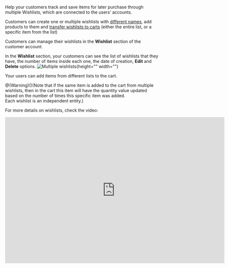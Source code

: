 Help your customers track and save items for later purchase through multiple Wishlists, which are connected to the users' accounts.

Customers can create one or multiple wishlists with [different names](https://documentation.spryker.com/v4/docs/named-wishlists), add products to them and [transfer wishlists to carts](https://documentation.spryker.com/v4/docs/convert-wishlist-cart) (either the entire list, or a specific item from the list)

Customers can manage their wishlists in the **Wishlist** section of the customer account.

In the **Wishlist** section, your customers can see the list of wishlists that they have, the number of items inside each one, the date of creation, **Edit** and **Delete** options.
![Multiple wishlists](https://spryker.s3.eu-central-1.amazonaws.com/docs/Features/Wishlist/Multiple+Wishlists/multiple_wishlists.gif){height="" width=""}

Your users can add items from different lists to the cart.

@(Warning)()(Note that if the same item is added to the cart from multiple wishlists, then in the cart this item will have the quantity value updated based on the number of times this specific item was added.<br>Each wishlist is an independent entity.)

For more details on wishlists, check the video:
<iframe src="https://spryker.wistia.com/medias/g7hzsa9xw7" title="Wishlists" allowtransparency="true" frameborder="0" scrolling="no" class="wistia_embed" name="wistia_embed" allowfullscreen="0" mozallowfullscreen="0" webkitallowfullscreen="0" oallowfullscreen="0" msallowfullscreen="0" width="720" height="480"></iframe>